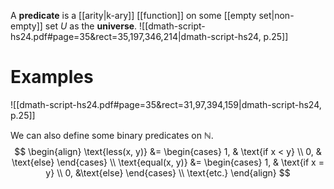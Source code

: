 
A **predicate** is a [[arity|k-ary]] [[function]] on some [[empty set|non-empty]] set $U$ as the **universe**.
![[dmath-script-hs24.pdf#page=35&rect=35,197,346,214|dmath-script-hs24, p.25]]

# Examples
![[dmath-script-hs24.pdf#page=35&rect=31,97,394,159|dmath-script-hs24, p.25]]

We can also define some binary predicates on $\mathbb N$.
$$
\begin{align}
\text{less(x, y)} &= \begin{cases}
1, & \text{if x < y} \\
0, & \text{else}
\end{cases} \\
\text{equal(x, y)} &= \begin{cases}
1, & \text{if x = y} \\
0, &\text{else}
\end{cases} \\
\text{etc.}
\end{align}
$$
